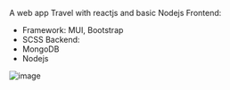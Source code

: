 A web app Travel with reactjs and basic Nodejs
Frontend:
  - Framework: MUI, Bootstrap
  - SCSS
Backend:
  - MongoDB
  - Nodejs
    
![image](https://github.com/MKhoaFE/booking_app/assets/135849267/7ef7b64d-0eff-4492-af41-d403c5931dbc)

